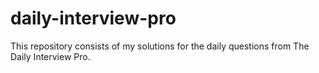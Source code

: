 # daily-interview-pro

This repository consists of my solutions for the daily questions from The Daily Interview Pro. 
